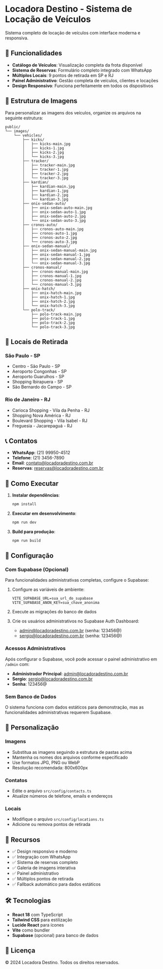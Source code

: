 # Locadora Destino - Sistema de Locação de Veículos

Sistema completo de locação de veículos com interface moderna e responsiva.

## 🚗 Funcionalidades

- **Catálogo de Veículos**: Visualização completa da frota disponível
- **Sistema de Reservas**: Formulário completo integrado com WhatsApp
- **Múltiplos Locais**: 9 pontos de retirada em SP e RJ
- **Painel Administrativo**: Gestão completa de veículos, clientes e locações
- **Design Responsivo**: Funciona perfeitamente em todos os dispositivos

## 📁 Estrutura de Imagens

Para personalizar as imagens dos veículos, organize os arquivos na seguinte estrutura:

```
public/
└── images/
    └── vehicles/
        ├── kicks/
        │   ├── kicks-main.jpg
        │   ├── kicks-1.jpg
        │   ├── kicks-2.jpg
        │   └── kicks-3.jpg
        ├── tracker/
        │   ├── tracker-main.jpg
        │   ├── tracker-1.jpg
        │   ├── tracker-2.jpg
        │   └── tracker-3.jpg
        ├── kardian/
        │   ├── kardian-main.jpg
        │   ├── kardian-1.jpg
        │   ├── kardian-2.jpg
        │   └── kardian-3.jpg
        ├── onix-sedan-auto/
        │   ├── onix-sedan-auto-main.jpg
        │   ├── onix-sedan-auto-1.jpg
        │   ├── onix-sedan-auto-2.jpg
        │   └── onix-sedan-auto-3.jpg
        ├── cronos-auto/
        │   ├── cronos-auto-main.jpg
        │   ├── cronos-auto-1.jpg
        │   ├── cronos-auto-2.jpg
        │   └── cronos-auto-3.jpg
        ├── onix-sedan-manual/
        │   ├── onix-sedan-manual-main.jpg
        │   ├── onix-sedan-manual-1.jpg
        │   ├── onix-sedan-manual-2.jpg
        │   └── onix-sedan-manual-3.jpg
        ├── cronos-manual/
        │   ├── cronos-manual-main.jpg
        │   ├── cronos-manual-1.jpg
        │   ├── cronos-manual-2.jpg
        │   └── cronos-manual-3.jpg
        ├── onix-hatch/
        │   ├── onix-hatch-main.jpg
        │   ├── onix-hatch-1.jpg
        │   ├── onix-hatch-2.jpg
        │   └── onix-hatch-3.jpg
        └── polo-track/
            ├── polo-track-main.jpg
            ├── polo-track-1.jpg
            ├── polo-track-2.jpg
            └── polo-track-3.jpg
```

## 📍 Locais de Retirada

### São Paulo - SP
- Centro - São Paulo - SP
- Aeroporto Congonhas - SP
- Aeroporto Guarulhos - SP
- Shopping Ibirapuera - SP
- São Bernardo do Campo - SP

### Rio de Janeiro - RJ
- Carioca Shopping - Vila da Penha - RJ
- Shopping Nova América - RJ
- Boulevard Shopping - Vila Isabel - RJ
- Freguesia - Jacarepaguá - RJ

## 📞 Contatos

- **WhatsApp**: (21) 99950-4512
- **Telefone**: (21) 3456-7890
- **Email**: contato@locadoradestino.com.br
- **Reservas**: reservas@locadoradestino.com.br

## 🚀 Como Executar

1. **Instalar dependências**:
   ```bash
   npm install
   ```

2. **Executar em desenvolvimento**:
   ```bash
   npm run dev
   ```

3. **Build para produção**:
   ```bash
   npm run build
   ```

## 🔧 Configuração

### Com Supabase (Opcional)
Para funcionalidades administrativas completas, configure o Supabase:

1. Configure as variáveis de ambiente:
   ```env
   VITE_SUPABASE_URL=sua_url_do_supabase
   VITE_SUPABASE_ANON_KEY=sua_chave_anonima
   ```

2. Execute as migrações do banco de dados

3. Crie os usuários administrativos no Supabase Auth Dashboard:
   - admin@locadoradestino.com.br (senha: 123456@)
   - sergio@locadoradestino.com.br (senha: 123456@)

### Acessos Administrativos

Após configurar o Supabase, você pode acessar o painel administrativo em `/admin` com:

- **Administrador Principal**: admin@locadoradestino.com.br
- **Sergio**: sergio@locadoradestino.com.br
- **Senha**: 123456@

### Sem Banco de Dados
O sistema funciona com dados estáticos para demonstração, mas as funcionalidades administrativas requerem Supabase.

## 🎨 Personalização

### Imagens
- Substitua as imagens seguindo a estrutura de pastas acima
- Mantenha os nomes dos arquivos conforme especificado
- Use formatos JPG, PNG ou WebP
- Resolução recomendada: 800x600px

### Contatos
- Edite o arquivo `src/config/contacts.ts`
- Atualize números de telefone, emails e endereços

### Locais
- Modifique o arquivo `src/config/locations.ts`
- Adicione ou remova pontos de retirada

## 📱 Recursos

- ✅ Design responsivo e moderno
- ✅ Integração com WhatsApp
- ✅ Sistema de reservas completo
- ✅ Galeria de imagens interativa
- ✅ Painel administrativo
- ✅ Múltiplos pontos de retirada
- ✅ Fallback automático para dados estáticos

## 🛠️ Tecnologias

- **React 18** com TypeScript
- **Tailwind CSS** para estilização
- **Lucide React** para ícones
- **Vite** como bundler
- **Supabase** (opcional) para banco de dados

## 📄 Licença

© 2024 Locadora Destino. Todos os direitos reservados.